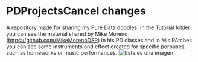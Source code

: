 # PDProjectsCancel changes
A repository made for sharing my Pure Data doodles. In the Tutorial folder you can see the material shared by Mike Moreno (https://github.com/MikeMorenoDSP) in his PD classes and in Mis PAtches you can see some instruments and effect created for specific porpuses, such as homeworks or music performances.
![Esta es una imagen](https://i.ibb.co/7Gs7t64/Muestra.jpg)

